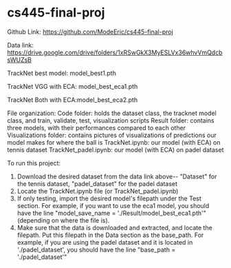 # cs445-final-proj

Github Link: https://github.com/ModeEric/cs445-final-proj

Data link: https://drive.google.com/drive/folders/1xRSwGkX3MyESLVx36whvVmQdcbsWUZsB


TrackNet best model: model_best1.pth

TrackNet VGG with ECA: model_best_eca1.pth

TrackNet Both with ECA:model_best_eca2.pth

File organization:
Code folder: holds the dataset class, the tracknet model class, and train, validate, test, visualization scripts
Result folder: contains three models, with their performances compared to each other
Visualizations folder: contains pictures of visualizations of predictions our model makes for where the ball is
TrackNet.ipynb: our model (with ECA) on tennis dataset
TrackNet_padel.ipynb: our model (with ECA) on padel dataset


To run this project:
1. Download the desired dataset from the data link above-- "Dataset" for the tennis dataset, "padel_dataset" for the padel dataset
2. Locate the TrackNet.ipynb file (or TrackNet_padel.ipynb)
3. If only testing, import the desired model's filepath under the Test section. For example, if you want to use the eca1 model, you should have the line "model_save_name = './Result/model_best_eca1.pth'" (depending on where the file is).
4. Make sure that the data is downloaded and extracted, and locate the filepath. Put this filepath in the Data section as the base_path. For example, if you are using the padel dataset and it is located in './padel_dataset', you should have the line "base_path = './padel_dataset'"
